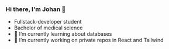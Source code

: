 ### Hi there, I'm Johan 👋
- Fullstack-developer student
- Bachelor of medical science
- 🌱 I’m currently learning about databases
- 🔭 I’m currently working on private repos in React and Tailwind
